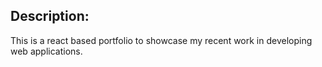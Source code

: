## Description:

This is a react based portfolio to showcase my recent work in developing web applications.
